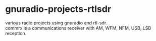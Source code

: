# gnuradio-projects-rtlsdr
various radio projects using gnuradio and rtl-sdr.   
commrx is a communications receiver with AM, WFM, NFM, USB, LSB reception.
